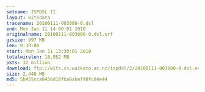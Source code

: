 ```yaml
---
setname: ISPDSL II
layout: witsdata
tracename: 20100111-003000-0.dsl
end: Mon Jan 11 14:00:01 2010
originalname: 20100111-003000-0.dsl.erf
gzsize: 997 MB
len: 0:30:00
start: Mon Jan 11 13:30:01 2010
totalwirelen: 18,952 MB
pkts: 32 million
download: ftp://wits.cs.waikato.ac.nz/ispdsl/2/20100111-003000-0.dsl.erf.gz
size: 2,448 MB
md5: 5b455cca8456d18fba6abef98fc84e44
---
```

